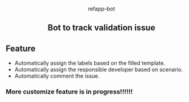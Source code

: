 <p align="center">
refapp-bot
</p>
<h2 align="center">Bot to track validation issue</h2>

## Feature

- Automatically assign the labels based on the filled template.
- Automatically assign the responsible developer based on scenario.
- Automatically comment the issue. 

### More customize feature is in progress!!!!!!
